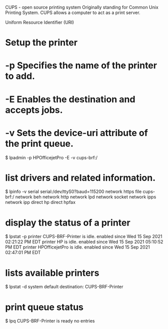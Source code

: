 CUPS - open source printing system
Originally standing for Common Unix Printing System.
CUPS allows a computer to act as a print server.

Uniform Resource Identifier (URI)


# Setup the printer
# -p Specifies the name of the printer to add.
# -E Enables the destination and accepts jobs.
# -v Sets the device-uri attribute of the print queue.
$ lpadmin -p HPOfficejetPro -E -v cups-brf:/


# list drivers and related information.

$ lpinfo -v
serial serial:/dev/ttyS0?baud=115200
network https
file cups-brf:/
network beh
network http
network lpd
network socket
network ipps
network ipp
direct hp
direct hpfax

# display the status of a printer
$ lpstat -p
printer CUPS-BRF-Printer is idle.  enabled since Wed 15 Sep 2021 02:21:22 PM EDT
printer HP is idle.  enabled since Wed 15 Sep 2021 05:10:52 PM EDT
printer HPOfficejetPro is idle.  enabled since Wed 15 Sep 2021 02:47:01 PM EDT

# lists available printers
$ lpstat -d
system default destination: CUPS-BRF-Printer

# print queue status
$ lpq
CUPS-BRF-Printer is ready
no entries
